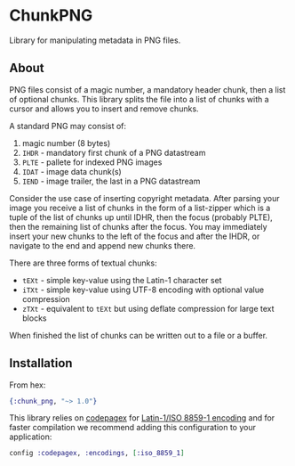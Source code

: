 # ChunkPNG

Library for manipulating metadata in PNG files.

## About

PNG files consist of a magic number, a mandatory header chunk, then a list of
optional chunks. This library splits the file into a list of chunks with a
cursor and allows you to insert and remove chunks.

A standard PNG may consist of:

1. magic number (8 bytes)
2. `IHDR` - mandatory first chunk of a PNG datastream
3. `PLTE` - pallete for indexed PNG images
4. `IDAT` - image data chunk(s)
5. `IEND` - image trailer, the last in a PNG datastream

Consider the use case of inserting copyright metadata. After parsing your image
you receive a list of chunks in the form of a list-zipper which is a tuple of
the list of chunks up until IDHR, then the focus (probably PLTE), then the
remaining list of chunks after the focus. You may immediately insert your
new chunks to the left of the focus and after the IHDR, or navigate to the
end and append new chunks there.

There are three forms of textual chunks:

* `tEXt` - simple key-value using the Latin-1 character set
* `iTXt` - simple key-value using UTF-8 encoding with optional value compression
* `zTXt` - equivalent to `tEXt` but using deflate compression for large text blocks

When finished the list of chunks can be written out to a file or a buffer.

## Installation

From hex:

```elixir
{:chunk_png, "~> 1.0"}
```

This library relies on [codepagex] for [Latin-1/ISO 8859-1 encoding][latin1] and for 
faster compilation we recommend adding this configuration to your application:

```elixir
config :codepagex, :encodings, [:iso_8859_1]
```

[codepagex]: https://github.com/tallakt/codepagex#encoding-selection
[latin1]: https://en.wikipedia.org/wiki/ISO/IEC_8859-1
